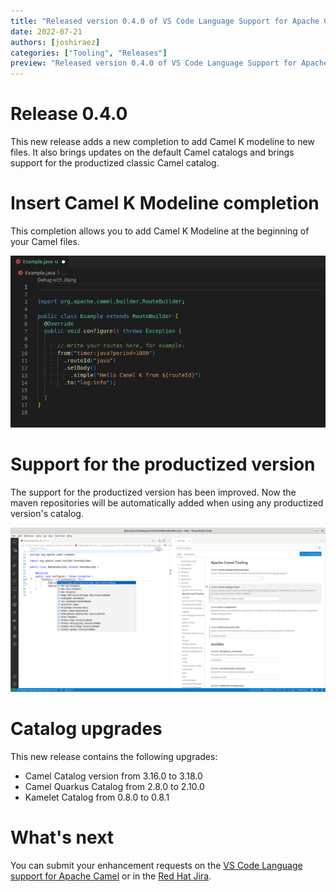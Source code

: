 ```yaml
---
title: "Released version 0.4.0 of VS Code Language Support for Apache Camel"
date: 2022-07-21
authors: [joshiraez]
categories: ["Tooling", "Releases"]
preview: "Released version 0.4.0 of VS Code Language Support for Apache Camel. New completion to add Camel K modeline, updates on the default catalogs and support for the productized version."
---
```


# Release 0.4.0

This new release adds a new completion to add Camel K modeline to new files.
It also brings updates on the default Camel catalogs and brings support for the productized classic Camel catalog.

# Insert Camel K Modeline completion

This completion allows you to add Camel K Modeline at the beginning of your Camel files.

![Insert Camel K Modeline completion](./img/ModelineInsertionBlog.gif)

# Support for the productized version

The support for the productized version has been improved. Now the maven repositories will be automatically added when using any productized version's catalog.

![Camel's productized version catalog](./img/ProductizedCamelCatalog.png)


# Catalog upgrades

This new release contains the following upgrades:

* Camel Catalog version from 3.16.0 to 3.18.0
* Camel Quarkus Catalog from 2.8.0 to 2.10.0
* Kamelet Catalog from 0.8.0 to 0.8.1

# What's next

You can submit your enhancement requests on the [VS Code Language support for Apache Camel](https://github.com/camel-tooling/camel-lsp-client-vscode/issues) or in the [Red Hat Jira](https://issues.redhat.com/browse/FUSETOOLS2).
